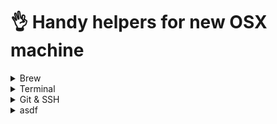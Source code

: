 # 👌 Handy helpers for new OSX machine

<details>
  <summary>Brew</summary>
  
  ### Installation
  ```sh
  # https://brew.sh/
  /bin/bash -c "$(curl -fsSL https://raw.githubusercontent.com/Homebrew/install/HEAD/install.sh)"
  ```

  ### Cask taps
  ```sh
  # You only need to do this once!
  brew tap homebrew/cask
  brew tap homebrew/cask-fonts
  ```

  ### Formulae
  ```sh
  brew install tmux \
  iterm2 \
  exa \
  bat \
  glow \
  pgp \
  neovim \
  fonttools \
  font-roboto \
  font-roboto-mono \
  font-roboto-mono-nerd-font \
  font-roboto-for-powerline \
  android-studio \
  visual-studio-code \
  flipper \
  nvm \
  rectangle
  ```
</details>


<details>
  <summary>Terminal</summary>
  
  ### Tmux setup (Oh my tmux)
  - [Oh my tmux](https://github.com/gpakosz/.tmux)
  - [Ayu iTerm2 theme](https://github.com/hwyncho/ayu-iTerm)

</details>

<details>
  <summary>Git & SSH</summary>
  
  ### Helper
  ```sh
  EMAIL=cheuk-man.ng@ledger.fr
  git config --global user.name "Chuck Ng"
  git config --global user.email "$EMAIL"
  ssh-keygen -t ed25519 -C "$EMAIL"
  ```

  ### Aliases
  ```sh
  alias tw="tmux new -n workspaces -s"
  alias ls="exa --long --group --all --git"
  alias cat="bat"
  ```

  - [Create PGP Key](https://docs.github.com/en/authentication/managing-commit-signature-verification/generating-a-new-gpg-key)
  - [Configure Git to use PGP Key](https://docs.github.com/en/authentication/managing-commit-signature-verification/telling-git-about-your-signing-key)

</details>


<details>
   <summary>asdf</summary>
   
   - [Home Page](https://asdf-vm.com/)

   ### Installation scripts
   ```sh
   brew install coreutils curl git
   git clone https://github.com/asdf-vm/asdf.git ~/.asdf --branch v0.12.0
   ```
</details>
